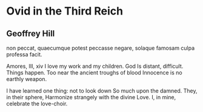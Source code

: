 # Ovid in the Third Reich
## Geoffrey Hill
non peccat, quaecumque potest peccasse negare,
solaque famosam culpa professa facit.

Amores, III, xiv
I love my work and my children. God
Is distant, difficult. Things happen.
Too near the ancient troughs of blood
Innocence is no earthly weapon.

I have learned one thing: not to look down
So much upon the damned. They, in their sphere,
Harmonize strangely with the divine
Love. I, in mine, celebrate the love-choir.